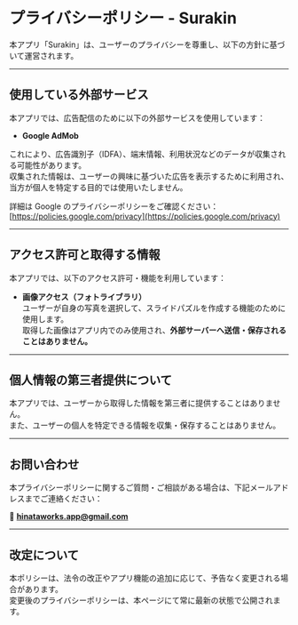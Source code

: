 # プライバシーポリシー - Surakin

本アプリ「Surakin」は、ユーザーのプライバシーを尊重し、以下の方針に基づいて運営されます。

---

## 使用している外部サービス

本アプリでは、広告配信のために以下の外部サービスを使用しています：

- **Google AdMob**

これにより、広告識別子（IDFA）、端末情報、利用状況などのデータが収集される可能性があります。  
収集された情報は、ユーザーの興味に基づいた広告を表示するために利用され、当方が個人を特定する目的では使用いたしません。

詳細は Google のプライバシーポリシーをご確認ください：  
[https://policies.google.com/privacy](https://policies.google.com/privacy)

---

## アクセス許可と取得する情報

本アプリでは、以下のアクセス許可・機能を利用しています：

- **画像アクセス（フォトライブラリ）**  
  ユーザーが自身の写真を選択して、スライドパズルを作成する機能のために使用します。  
  取得した画像はアプリ内でのみ使用され、**外部サーバーへ送信・保存されることはありません。**

---

## 個人情報の第三者提供について

本アプリでは、ユーザーから取得した情報を第三者に提供することはありません。  
また、ユーザーの個人を特定できる情報を収集・保存することはありません。

---

## お問い合わせ

本プライバシーポリシーに関するご質問・ご相談がある場合は、下記メールアドレスまでご連絡ください：

📧 **hinataworks.app@gmail.com**

---

## 改定について

本ポリシーは、法令の改正やアプリ機能の追加に応じて、予告なく変更される場合があります。  
変更後のプライバシーポリシーは、本ページにて常に最新の状態で公開されます。
